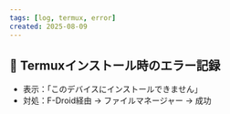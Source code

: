 ```yaml
---
tags: [log, termux, error]
created: 2025-08-09
---
```


## 🐛 Termuxインストール時のエラー記録

- 表示：「このデバイスにインストールできません」
- 対処：F-Droid経由 → ファイルマネージャー → 成功